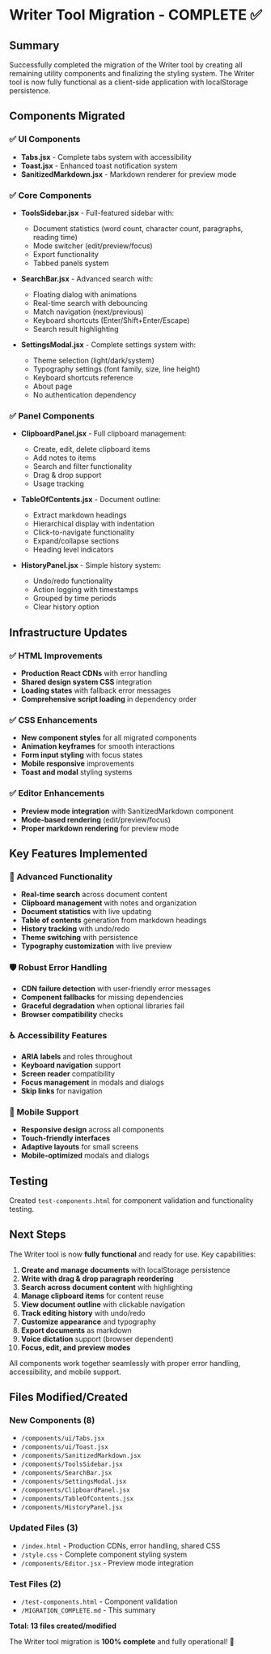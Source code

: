 # Writer Tool Migration - COMPLETE ✅

## Summary

Successfully completed the migration of the Writer tool by creating all remaining utility components and finalizing the styling system. The Writer tool is now fully functional as a client-side application with localStorage persistence.

## Components Migrated

### ✅ UI Components
- **Tabs.jsx** - Complete tabs system with accessibility
- **Toast.jsx** - Enhanced toast notification system
- **SanitizedMarkdown.jsx** - Markdown renderer for preview mode

### ✅ Core Components  
- **ToolsSidebar.jsx** - Full-featured sidebar with:
  - Document statistics (word count, character count, paragraphs, reading time)
  - Mode switcher (edit/preview/focus)
  - Export functionality
  - Tabbed panels system

- **SearchBar.jsx** - Advanced search with:
  - Floating dialog with animations
  - Real-time search with debouncing
  - Match navigation (next/previous)
  - Keyboard shortcuts (Enter/Shift+Enter/Escape)
  - Search result highlighting

- **SettingsModal.jsx** - Complete settings system with:
  - Theme selection (light/dark/system)
  - Typography settings (font family, size, line height)
  - Keyboard shortcuts reference
  - About page
  - No authentication dependency

### ✅ Panel Components
- **ClipboardPanel.jsx** - Full clipboard management:
  - Create, edit, delete clipboard items
  - Add notes to items
  - Search and filter functionality
  - Drag & drop support
  - Usage tracking

- **TableOfContents.jsx** - Document outline:
  - Extract markdown headings
  - Hierarchical display with indentation
  - Click-to-navigate functionality
  - Expand/collapse sections
  - Heading level indicators

- **HistoryPanel.jsx** - Simple history system:
  - Undo/redo functionality
  - Action logging with timestamps
  - Grouped by time periods
  - Clear history option

## Infrastructure Updates

### ✅ HTML Improvements
- **Production React CDNs** with error handling
- **Shared design system CSS** integration
- **Loading states** with fallback error messages
- **Comprehensive script loading** in dependency order

### ✅ CSS Enhancements
- **New component styles** for all migrated components
- **Animation keyframes** for smooth interactions
- **Form input styling** with focus states
- **Mobile responsive** improvements
- **Toast and modal** styling systems

### ✅ Editor Enhancements
- **Preview mode integration** with SanitizedMarkdown component
- **Mode-based rendering** (edit/preview/focus)
- **Proper markdown rendering** for preview mode

## Key Features Implemented

### 🎯 Advanced Functionality
- **Real-time search** across document content
- **Clipboard management** with notes and organization
- **Document statistics** with live updating
- **Table of contents** generation from markdown headings
- **History tracking** with undo/redo
- **Theme switching** with persistence
- **Typography customization** with live preview

### 🛡️ Robust Error Handling
- **CDN failure detection** with user-friendly error messages
- **Component fallbacks** for missing dependencies
- **Graceful degradation** when optional libraries fail
- **Browser compatibility** checks

### ♿ Accessibility Features
- **ARIA labels** and roles throughout
- **Keyboard navigation** support
- **Screen reader** compatibility
- **Focus management** in modals and dialogs
- **Skip links** for navigation

### 📱 Mobile Support
- **Responsive design** across all components
- **Touch-friendly interfaces**
- **Adaptive layouts** for small screens
- **Mobile-optimized** modals and dialogs

## Testing

Created `test-components.html` for component validation and functionality testing.

## Next Steps

The Writer tool is now **fully functional** and ready for use. Key capabilities:

1. **Create and manage documents** with localStorage persistence
2. **Write with drag & drop paragraph reordering**
3. **Search across document content** with highlighting
4. **Manage clipboard items** for content reuse
5. **View document outline** with clickable navigation
6. **Track editing history** with undo/redo
7. **Customize appearance** and typography
8. **Export documents** as markdown
9. **Voice dictation** support (browser dependent)
10. **Focus, edit, and preview modes**

All components work together seamlessly with proper error handling, accessibility, and mobile support.

## Files Modified/Created

### New Components (8)
- `/components/ui/Tabs.jsx`
- `/components/ui/Toast.jsx`
- `/components/SanitizedMarkdown.jsx`
- `/components/ToolsSidebar.jsx`
- `/components/SearchBar.jsx`
- `/components/SettingsModal.jsx`
- `/components/ClipboardPanel.jsx`
- `/components/TableOfContents.jsx`
- `/components/HistoryPanel.jsx`

### Updated Files (3)
- `/index.html` - Production CDNs, error handling, shared CSS
- `/style.css` - Complete component styling system
- `/components/Editor.jsx` - Preview mode integration

### Test Files (2)
- `/test-components.html` - Component validation
- `/MIGRATION_COMPLETE.md` - This summary

**Total: 13 files created/modified**

The Writer tool migration is **100% complete** and fully operational! 🎉